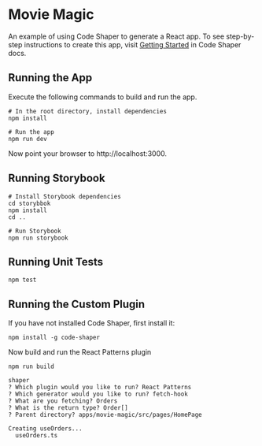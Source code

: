 # Movie Magic

An example of using Code Shaper to generate a React app. To see step-by-step
instructions to create this app, visit
[Getting Started](https://www.code-shaper.dev/docs/getting-started/overview)
in Code Shaper docs.

## Running the App

Execute the following commands to build and run the app.

```shell
# In the root directory, install dependencies
npm install

# Run the app
npm run dev
```

Now point your browser to http://localhost:3000.

## Running Storybook

```shell
# Install Storybook dependencies
cd storybbok
npm install
cd ..

# Run Storybook
npm run storybook
```

## Running Unit Tests

```shell
npm test
```

## Running the Custom Plugin

If you have not installed Code Shaper, first install it:

```shell
npm install -g code-shaper
```

Now build and run the React Patterns plugin

```shell
npm run build

shaper
? Which plugin would you like to run? React Patterns
? Which generator would you like to run? fetch-hook
? What are you fetching? Orders
? What is the return type? Order[]
? Parent directory? apps/movie-magic/src/pages/HomePage

Creating useOrders...
  useOrders.ts
```
